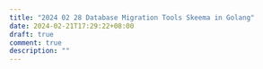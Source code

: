 ```yaml
---
title: "2024 02 28 Database Migration Tools Skeema in Golang"
date: 2024-02-21T17:29:22+08:00
draft: true
comment: true
description: ""
---
```


